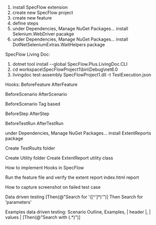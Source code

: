 1. install SpecFlow extension
2. create new SpecFlow project
3. create new feature
4. define steps
5. under Dependencies, Manage NuGet Packages... install Selenium.WebDriver pacakge
6. under Dependencies, Manage NuGet Packages... install DotNetSeleniumExtras.WaitHelpers package

SpecFlow Living Doc:
1. dotnet tool install --global SpecFlow.Plus.LivingDoc.CLI
2. cd workspace\SpecFlowProject1\bin\Debug\net6.0
3. livingdoc test-assembly SpecFlowProject1.dll -t TestExecution.json

Hooks:
BeforeFeature
AfterFeature

BeforeScenario
AfterScenario

BeforeScenario Tag based

BeforeStep
AfterStep

BeforeTestRun
AfterTestRun

under Dependencies, Manage NuGet Packages... install ExtentReports package

Create TestRsults folder

Create Utility folder
Create ExtentReport utility class

How to implement Hooks in SpecFlow

Run the feature file and verify the extent report index.html report

How to capture screenshot on failed test case

Data driven testing
	[Then(@"Search for '([^']*)'")]
	Then Search for 'parameters'

Examples data driven testing: Scenario Outline, Examples, | header |, | values |
	[Then(@"Search with (.*)")]